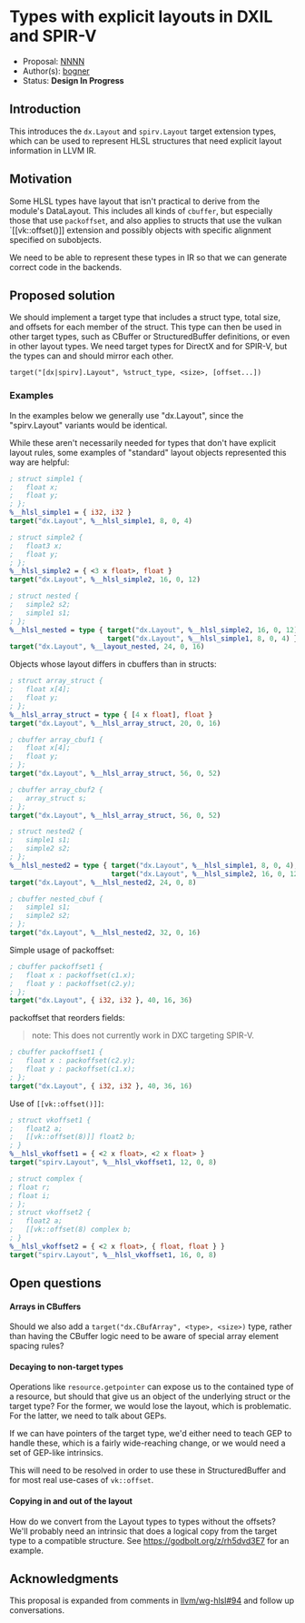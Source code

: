 <!-- {% raw %} -->

# Types with explicit layouts in DXIL and SPIR-V

* Proposal: [NNNN](NNNN-explicit-layout-struct.md)
* Author(s): [bogner](https://github.com/bogner)
* Status: **Design In Progress**

## Introduction

This introduces the `dx.Layout` and `spirv.Layout` target extension types,
which can be used to represent HLSL structures that need explicit layout
information in LLVM IR.

## Motivation

Some HLSL types have layout that isn't practical to derive from the module's
DataLayout. This includes all kinds of `cbuffer`, but especially those that use
`packoffset`, and also applies to structs that use the vulkan `[[vk::offset()]]
extension and possibly objects with specific alignment specified on subobjects.

We need to be able to represent these types in IR so that we can generate
correct code in the backends.

## Proposed solution

We should implement a target type that includes a struct type, total size, and
offsets for each member of the struct. This type can then be used in other
target types, such as CBuffer or StructuredBuffer definitions, or even in other
layout types. We need target types for DirectX and for SPIR-V, but the types
can and should mirror each other.

```
target("[dx|spirv].Layout", %struct_type, <size>, [offset...])
```

### Examples

In the examples below we generally use "dx.Layout", since the "spirv.Layout"
variants would be identical.

While these aren't necessarily needed for types that don't have explicit layout
rules, some examples of "standard" layout objects represented this way are
helpful:

```llvm
; struct simple1 {
;   float x;
;   float y;
; };
%__hlsl_simple1 = { i32, i32 }
target("dx.Layout", %__hlsl_simple1, 8, 0, 4)

; struct simple2 {
;   float3 x;
;   float y;
; };
%__hlsl_simple2 = { <3 x float>, float }
target("dx.Layout", %__hlsl_simple2, 16, 0, 12)

; struct nested {
;   simple2 s2;
;   simple1 s1;
; };
%__hlsl_nested = type { target("dx.Layout", %__hlsl_simple2, 16, 0, 12),
                        target("dx.Layout", %__hlsl_simple1, 8, 0, 4) }
target("dx.Layout", %__layout_nested, 24, 0, 16)
```

Objects whose layout differs in cbuffers than in structs:

```llvm
; struct array_struct {
;   float x[4];
;   float y;
; };
%__hlsl_array_struct = type { [4 x float], float }
target("dx.Layout", %__hlsl_array_struct, 20, 0, 16)

; cbuffer array_cbuf1 {
;   float x[4];
;   float y;
; };
target("dx.Layout", %__hlsl_array_struct, 56, 0, 52)

; cbuffer array_cbuf2 {
;   array_struct s;
; };
target("dx.Layout", %__hlsl_array_struct, 56, 0, 52)

; struct nested2 {
;   simple1 s1;
;   simple2 s2;
; };
%__hlsl_nested2 = type { target("dx.Layout", %__hlsl_simple1, 8, 0, 4),
                         target("dx.Layout", %__hlsl_simple2, 16, 0, 12) }
target("dx.Layout", %__hlsl_nested2, 24, 0, 8)

; cbuffer nested_cbuf {
;   simple1 s1;
;   simple2 s2;
; };
target("dx.Layout", %__hlsl_nested2, 32, 0, 16)
```

Simple usage of packoffset:

```llvm
; cbuffer packoffset1 {
;   float x : packoffset(c1.x);
;   float y : packoffset(c2.y);
; };
target("dx.Layout", { i32, i32 }, 40, 16, 36)
```

packoffset that reorders fields:
> note: This does not currently work in DXC targeting SPIR-V.

```llvm
; cbuffer packoffset1 {
;   float x : packoffset(c2.y);
;   float y : packoffset(c1.x);
; };
target("dx.Layout", { i32, i32 }, 40, 36, 16)
```

Use of `[[vk::offset()]]`:

```llvm
; struct vkoffset1 {
;   float2 a;
;   [[vk::offset(8)]] float2 b;
; }
%__hlsl_vkoffset1 = { <2 x float>, <2 x float> }
target("spirv.Layout", %__hlsl_vkoffset1, 12, 0, 8)

; struct complex {
; float r;
; float i;
; };
; struct vkoffset2 {
;   float2 a;
;   [[vk::offset(8) complex b;
; }
%__hlsl_vkoffset2 = { <2 x float>, { float, float } }
target("spirv.Layout", %__hlsl_vkoffset1, 16, 0, 8)
```

## Open questions

#### Arrays in CBuffers

Should we also add a `target("dx.CBufArray", <type>, <size>)` type, rather than
having the CBuffer logic need to be aware of special array element spacing
rules?

#### Decaying to non-target types

Operations like `resource.getpointer` can expose us to the contained type of a
resource, but should that give us an object of the underlying struct or the
target type? For the former, we would lose the layout, which is problematic.
For the latter, we need to talk about GEPs.

If we can have pointers of the target type, we'd either need to teach GEP to
handle these, which is a fairly wide-reaching change, or we would need a set of
GEP-like intrinsics.

This will need to be resolved in order to use these in StructuredBuffer and for
most real use-cases of `vk::offset`.

#### Copying in and out of the layout

How do we convert from the Layout types to types without the offsets? We'll
probably need an intrinsic that does a logical copy from the target type to a
compatible structure. See https://godbolt.org/z/rh5dvd3E7 for an example.

## Acknowledgments

This proposal is expanded from comments in [llvm/wg-hlsl#94] and follow up
conversations.

[llvm/wg-hlsl#94]: https://github.com/llvm/wg-hlsl/pull/94

<!-- {% endraw %} -->
